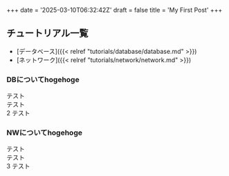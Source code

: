 +++
date = '2025-03-10T06:32:42Z'
draft = false
title = 'My First Post'
+++

## チュートリアル一覧



- [データベース]({{< relref "tutorials/database/database.md" >}})
- [ネットワーク]({{< relref "tutorials/network/network.md" >}})


### DBについてhogehoge
テスト<br>
テスト<br>2
テスト<br>


### NWについてhogehoge
テスト<br>
テスト<br>3
テスト<br>

